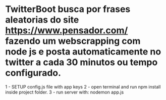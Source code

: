 # TwitterBoot busca por frases aleatorias do site https://www.pensador.com/ fazendo um webscrapping com node js e posta automaticamente no twitter a cada 30 minutos ou tempo configurado.


1 - SETUP config.js file with app keys
2 - open terminal and run npm install inside project folder.
3 - run server with: nodemon app.js




